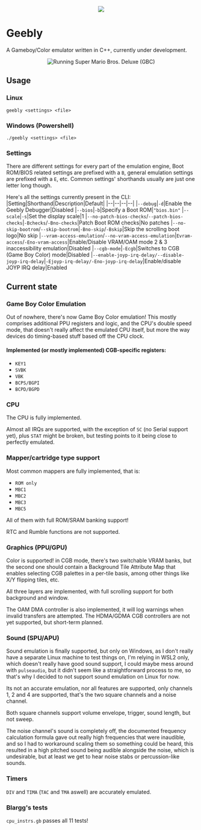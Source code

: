 <p align="center">
  <img src="https://user-images.githubusercontent.com/15825466/97769482-3c496d00-1b0a-11eb-8930-72a60e210d15.png">
</p>

# Geebly
A Gameboy/Color emulator written in C++, currently under development.
<p align="center">
  <img src="https://user-images.githubusercontent.com/15825466/105384568-258a5200-5bf1-11eb-949c-8c274d88229e.gif" alt="Running Super Mario Bros. Deluxe (GBC)")
</p>

## Usage
### Linux
`geebly <settings> <file>`

### Windows (Powershell)
`./geebly <settings> <file>`

### Settings
There are different settings for every part of the emulation engine, Boot ROM/BIOS related settings are prefixed with a `B`, general emulation settings are prefixed with a `E`, etc. Common settings' shorthands usually are just one letter long though.

Here's all the settings currently present in the CLI:
|Setting|Shorthand|Description|Default|
|--|--|--|--|
|`--debug`|`-d`|Enable the Geebly Debugger|Disabled
|`--bios`|`-b`|Specify a Boot ROM|`"bios.bin"`
|`--scale`|`-s`|Set the display scale|1
|`--no-patch-bios-checks`/`--patch-bios-checks`|`-Bchecks`/`-Bno-checks`|Patch Boot ROM checks|No patches
|`--no-skip-bootrom`/`--skip-bootrom`|`-Bno-skip`/`-Bskip`|Skip the scrolling boot logo|No skip
|`--vram-access-emulation`/`--no-vram-access-emulation`|`Evram-access`/`-Eno-vram-access`|Enable/Disable VRAM/OAM mode 2 & 3 inaccessibility emulation|Disabled
|`--cgb-mode`|`-Ecgb`|Switches to CGB (Game Boy Color) mode|Disabled
|`--enable-joyp-irq-delay/--disable-joyp-irq-delay`|`-Ejoyp-irq-delay/-Eno-joyp-irq-delay`|Enable/disable JOYP IRQ delay|Enabled

## Current state
### Game Boy Color Emulation
Out of nowhere, there's now Game Boy Color emulation! This mostly comprises additional PPU registers and logic, and the CPU's double speed mode, that doesn't really affect the emulated CPU itself, but more the way devices do timing-based stuff based off the CPU clock.

#### Implemented (or mostly implemented) CGB-specific registers:
- `KEY1`
- `SVBK`
- `VBK`
- `BCPS/BGPI`
- `BCPD/BGPD`

### CPU
The CPU is fully implemented.

Almost all IRQs are supported, with the exception of `SC` (no Serial support yet), plus `STAT` might be broken, but testing points to it being close to perfectly emulated.

### Mapper/cartridge type support
Most common mappers are fully implemented, that is:
- `ROM only` 
- `MBC1`
- `MBC2`
- `MBC3`
- `MBC5`

All of them with full ROM/SRAM banking support!

RTC and Rumble functions are not supported.

### Graphics (PPU/GPU)
Color is supported! in CGB mode, there's two switchable VRAM banks, but the second one should contain a Background Tile Attribute Map that enables selecting CGB palettes in a per-tile basis, among other things like X/Y flipping tiles, etc.

All three layers are implemented, with full scrolling support for both background and window.

The OAM DMA controller is also implemented, it will log warnings when invalid transfers are attempted. The HDMA/GDMA CGB controllers are not yet supported, but short-term planned.

### Sound (SPU/APU)
Sound emulation is finally supported, but only on Windows, as I don't really have a separate Linux machine to test things on, I'm relying in WSL2 only, which doesn't really have good sound support, I could maybe mess around with `pulseaudio`, but it didn't seem like a straightforward process to me, so that's why I decided to not support sound emulation on Linux for now.

Its not an accurate emulation, nor all features are supported, only channels 1, 2 and 4 are supported, that's the two square channels and a noise channel.

Both square channels support volume envelope, trigger, sound length, but not sweep.

The noise channel's sound is completely off, the documented frequency calculation formula gave out really high frequencies that were inaudible, and so I had to workaround scaling them so something could be heard, this resulted in a high pitched sound being audible alongside the noise, which is undesirable, but at least we get to hear noise stabs or percussion-like sounds.

### Timers
`DIV` and `TIMA` (`TAC` and `TMA` aswell) are accurately emulated.

### Blargg's tests
`cpu_instrs.gb` passes all 11 tests!
